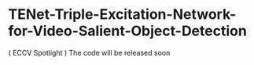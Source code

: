 # TENet-Triple-Excitation-Network-for-Video-Salient-Object-Detection
( ECCV Spotlight ) 
The code will be released soon
